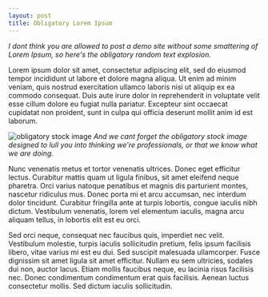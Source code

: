 ```yaml
---
layout: post
title: Obligatory Lorem Ipsum
---
```


*I dont think you are allowed to post a demo site without some smattering of Lorem Ipsum, so here's the obligatory random text explosion.*

Lorem ipsum dolor sit amet, consectetur adipiscing elit, sed do eiusmod tempor incididunt ut labore et dolore magna aliqua. Ut enim ad minim veniam, quis nostrud exercitation ullamco laboris nisi ut aliquip ex ea commodo consequat. Duis aute irure dolor in reprehenderit in voluptate velit esse cillum dolore eu fugiat nulla pariatur. Excepteur sint occaecat cupidatat non proident, sunt in culpa qui officia deserunt mollit anim id est laborum.

![obligatory stock image](/images/obligatory-stock-image.jpg)
*And we cant forget the obligatory stock image designed to lull you into thinking we're professionals, or that we know what we are doing.*

Nunc venenatis metus et tortor venenatis ultrices. Donec eget efficitur lectus. Curabitur mattis quam ut ligula finibus, sit amet eleifend neque pharetra. Orci varius natoque penatibus et magnis dis parturient montes, nascetur ridiculus mus. Donec porta mi et arcu accumsan, nec interdum dolor tincidunt. Curabitur fringilla ante at turpis lobortis, congue iaculis nibh dictum. Vestibulum venenatis, lorem vel elementum iaculis, magna arcu aliquam tellus, in lobortis elit est eu orci.

Sed orci neque, consequat nec faucibus quis, imperdiet nec velit. Vestibulum molestie, turpis iaculis sollicitudin pretium, felis ipsum facilisis libero, vitae varius mi est eu dui. Sed suscipit malesuada ullamcorper. Fusce dignissim sit amet ligula sit amet efficitur. Nullam eu sem ultricies, sodales dui non, auctor lacus. Etiam mollis faucibus neque, eu lacinia risus facilisis nec. Donec condimentum condimentum erat quis facilisis. Aenean luctus consectetur mollis. Sed dictum iaculis sollicitudin.
